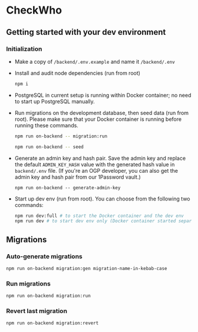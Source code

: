 # CheckWho

## Getting started with your dev environment

### Initialization

- Make a copy of `/backend/.env.example` and name it `/backend/.env`


- Install and audit node dependencies (run from root)
    ```zsh
    npm i
    ```
- PostgreSQL in current setup is running within Docker container; no need to start up PostgreSQL manually.

- Run migrations on the development database, then seed data (run from root). Please make sure that your Docker container is running before running these commands.

    ```zsh
    npm run on-backend -- migration:run
  
    npm run on-backend -- seed
    ```

- Generate an admin key and hash pair. Save the admin key and replace the default `ADMIN_KEY_HASH` value with the generated hash value in `backend/.env` file. (If you're an OGP developer, you can also get the admin key and hash pair from our 1Password vault.)
    ```
    npm run on-backend -- generate-admin-key
- Start up dev env (run from root). You can choose from the following two commands:
    ```zsh
    npm run dev:full # to start the Docker container and the dev env
    npm run dev # to start dev env only (Docker container started separately)
    ```

## Migrations

### Auto-generate migrations

```zsh
npm run on-backend migration:gen migration-name-in-kebab-case
```

### Run migrations

```zsh
npm run on-backend migration:run
```

### Revert last migration
```zsh
npm run on-backend migration:revert
```
